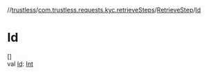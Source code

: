 //[trustless](../../../index.md)/[com.trustless.requests.kyc.retrieveSteps](../index.md)/[RetrieveStep](index.md)/[Id](-id.md)

# Id

[]\
val [Id](-id.md): [Int](https://kotlinlang.org/api/latest/jvm/stdlib/kotlin/-int/index.html)
